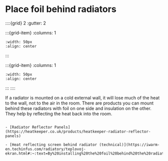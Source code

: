 # Place foil behind radiators 

<!-- - 2 star, £ -->

::::{grid} 2
:gutter: 2

:::{grid-item}
:columns: 1
```{image} ../images/cost-1.jpg
:width: 50px
:align: center
```
:::

:::{grid-item}
:columns: 1 
```{image} ../images/2-star.jpg
:width: 50px
:align: center
```
:::
::::


If a radiator is mounted on a cold external wall, it will lose much of the heat to the wall, not to the air in the room.  There are products you can mount behind these radiators with foil on one side and insulation on the other.  They help by reflecting the heat back into the room.  


```{admonition} More information

- [Radiator Reflector Panels](https://heatkeeper.co.uk/products/heatkeeper-radiator-reflector-panels)

- [Heat reflecting screen behind radiator (technical)](https://iwarm-en.techinfus.com/radiatory/teplovoj-ekran.html#:~:text=By%20installing%20the%20foil%20behind%20the%20radiator%2C%20near,insulating%20layer%20must%20be%20at%20least%205%20mm.)

```